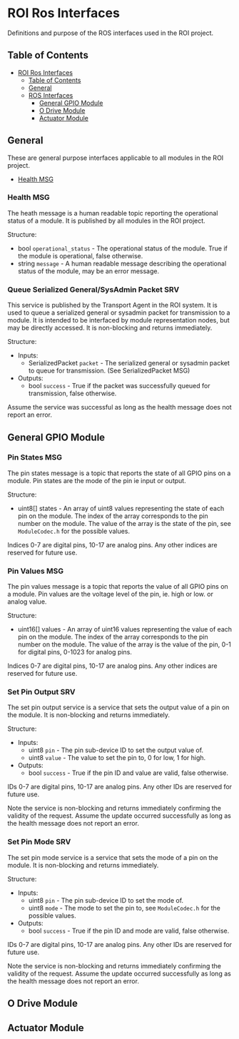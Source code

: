 # ROI Ros Interfaces

Definitions and purpose of the ROS interfaces used in the ROI project.

## Table of Contents

- [ROI Ros Interfaces](#roi-ros-interfaces)
  - [Table of Contents](#table-of-contents)
  - [General](#general)
  - [ROS Interfaces](#ros-interfaces)
    - [General GPIO Module](#general-gpio-module)
    - [O Drive Module](#o-drive-module)
    - [Actuator Module](#actuator-module)

## General

These are general purpose interfaces applicable to all modules in the ROI project.

- [Health MSG](#health-msg)

### Health MSG

The heath message is a human readable topic reporting the operational status of a module. It is published by all modules in the ROI project.

Structure:

- bool `operational_status` - The operational status of the module. True if the module is operational, false otherwise.
- string `message` - A human readable message describing the operational status of the module, may be an error message.

### Queue Serialized General/SysAdmin Packet SRV

This service is published by the Transport Agent in the ROI system. It is used to queue a serialized general or sysadmin packet for transmission to a module. It is intended to be interfaced by module representation nodes, but may be directly accessed. It is non-blocking and returns immediately.

Structure:

- Inputs:
  - SerializedPacket `packet` - The serialized general or sysadmin packet to queue for transmission. (See SerializedPacket MSG)
- Outputs:
  - bool `success` - True if the packet was successfully queued for transmission, false otherwise.

Assume the service was successful as long as the health message does not report an error.

## General GPIO Module

### Pin States MSG

The pin states message is a topic that reports the state of all GPIO pins on a module. Pin states are the mode of the pin ie input or output.

Structure:

- uint8[] states - An array of uint8 values representing the state of each pin on the module. The index of the array corresponds to the pin number on the module. The value of the array is the state of the pin, see `ModuleCodec.h` for the possible values.

Indices 0-7 are digital pins, 10-17 are analog pins. Any other indices are reserved for future use.

### Pin Values MSG

The pin values message is a topic that reports the value of all GPIO pins on a module. Pin values are the voltage level of the pin, ie. high or low. or analog value.

Structure:

- uint16[] values - An array of uint16 values representing the value of each pin on the module. The index of the array corresponds to the pin number on the module. The value of the array is the value of the pin, 0-1 for digital pins, 0-1023 for analog pins.

Indices 0-7 are digital pins, 10-17 are analog pins. Any other indices are reserved for future use.

### Set Pin Output SRV

The set pin output service is a service that sets the output value of a pin on the module. It is non-blocking and returns immediately.

Structure:

- Inputs:
  - uint8 `pin` - The pin sub-device ID to set the output value of.
  - uint8 `value` - The value to set the pin to, 0 for low, 1 for high.
- Outputs:
  - bool `success` - True if the pin ID and value are valid, false otherwise.

IDs 0-7 are digital pins, 10-17 are analog pins. Any other IDs are reserved for future use.

Note the service is non-blocking and returns immediately confirming the validity of the request. Assume the update occurred successfully as long as the health message does not report an error.

### Set Pin Mode SRV

The set pin mode service is a service that sets the mode of a pin on the module. It is non-blocking and returns immediately.

Structure:

- Inputs:
  - uint8 `pin` - The pin sub-device ID to set the mode of.
  - uint8 `mode` - The mode to set the pin to, see `ModuleCodec.h` for the possible values.
- Outputs:
  - bool `success` - True if the pin ID and mode are valid, false otherwise.

IDs 0-7 are digital pins, 10-17 are analog pins. Any other IDs are reserved for future use.

Note the service is non-blocking and returns immediately confirming the validity of the request. Assume the update occurred successfully as long as the health message does not report an error.

## O Drive Module

## Actuator Module
